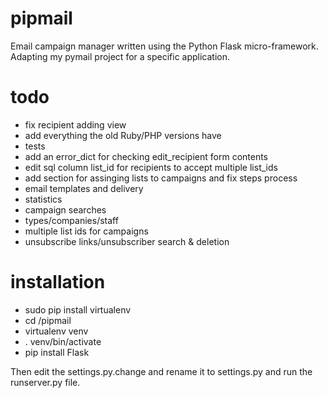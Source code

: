 pipmail
=======

Email campaign manager written using the Python Flask micro-framework.  Adapting my pymail project for a specific application.

todo
=======
- fix recipient adding view
- add everything the old Ruby/PHP versions have
- tests
- add an error_dict for checking edit_recipient form contents
- edit sql column list_id for recipients to accept multiple list_ids
- add section for assinging lists to campaigns and fix steps process
- email templates and delivery
- statistics
- campaign searches
- types/companies/staff
- multiple list ids for campaigns
- unsubscribe links/unsubscriber search & deletion

installation
=======
- sudo pip install virtualenv
- cd /pipmail
- virtualenv venv
- . venv/bin/activate
- pip install Flask

Then edit the settings.py.change and rename it to settings.py and run the runserver.py file.
